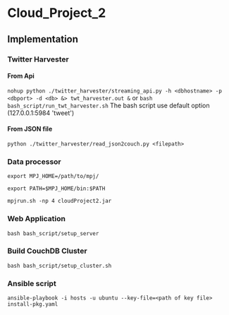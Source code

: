 # Cloud_Project_2

## Implementation

### Twitter Harvester

#### From Api
`nohup python ./twitter_harvester/streaming_api.py -h <dbhostname> -p <dbport> -d <db> &> twt_harvester.out &`
or 
`bash bash_script/run_twt_harvester.sh`
The bash script use default option (127.0.0.1:5984 'tweet')

#### From JSON file
`python ./twitter_harvester/read_json2couch.py <filepath>`

### Data processor

`export MPJ_HOME=/path/to/mpj/`

`export PATH=$MPJ_HOME/bin:$PATH`

`mpjrun.sh -np 4 cloudProject2.jar`

### Web Application
`bash bash_script/setup_server`

### Build CouchDB Cluster
`bash bash_script/setup_cluster.sh`

### Ansible script

`ansible-playbook -i hosts -u ubuntu --key-file=<path of key file> install-pkg.yaml`
